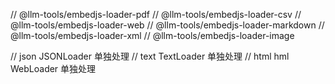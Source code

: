 // @llm-tools/embedjs-loader-pdf
// @llm-tools/embedjs-loader-csv
// @llm-tools/embedjs-loader-web
// @llm-tools/embedjs-loader-markdown
// @llm-tools/embedjs-loader-xml
// @llm-tools/embedjs-loader-image

// json JSONLoader 单独处理
// text TextLoader 单独处理
// html hml WebLoader 单独处理
